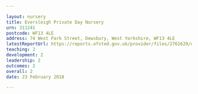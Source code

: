 ```yaml
---

layout: nursery
title: Eversleigh Private Day Nursery
urn: 311241
postcode: WF13 4LE
address: 74 West Park Street, Dewsbury, West Yorkshire, WF13 4LE
latestReportUrl: https://reports.ofsted.gov.uk/provider/files/2761629/urn/311241.pdf
teaching: 2
development: 2
leadership: 2
outcomes: 2
overall: 2
date: 23 February 2018

---
```

